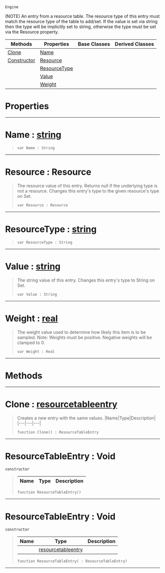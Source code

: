 `Engine`

(NOTE) An entry from a resource table. The resource type of this entry must match the resource type of the table to add/set. If the value is set via string then the type will be implicitly set to string, otherwise the type must be set via the Resource property.

|Methods|Properties|Base Classes|Derived Classes|
|---|---|---|---|
|[ Clone](https://github.com/zeroengineteam/ZeroDocs/blob/master/code_reference/class_reference/resourcetableentry.markdown#clone-zero-engine-docume)|[ Name](https://github.com/zeroengineteam/ZeroDocs/blob/master/code_reference/class_reference/resourcetableentry.markdown#name-zero-engine-documen)| | |
|[ Constructor](https://github.com/zeroengineteam/ZeroDocs/blob/master/code_reference/class_reference/resourcetableentry.markdown#resourcetableentry-void)|[ Resource](https://github.com/zeroengineteam/ZeroDocs/blob/master/code_reference/class_reference/resourcetableentry.markdown#resource-resource)| | |
| |[ ResourceType](https://github.com/zeroengineteam/ZeroDocs/blob/master/code_reference/class_reference/resourcetableentry.markdown#resourcetype-zero-engine)| | |
| |[ Value](https://github.com/zeroengineteam/ZeroDocs/blob/master/code_reference/class_reference/resourcetableentry.markdown#value-zero-engine-docume)| | |
| |[ Weight](https://github.com/zeroengineteam/ZeroDocs/blob/master/code_reference/class_reference/resourcetableentry.markdown#weight-zero-engine-docum)| | |


 #  Properties


---  
 #  Name : [string](https://github.com/zeroengineteam/ZeroDocs/blob/master/code_reference/zilch_base_types/string.markdown)

> 
> ``` lang=cpp, name=Zilch
> var Name : String


---  
 #  Resource : Resource

> The resource value of this entry. Returns null if the underlying type is not a resource. Changes this entry's type to the given resource's type on Set.
> ``` lang=cpp, name=Zilch
> var Resource : Resource


---  
 #  ResourceType : [string](https://github.com/zeroengineteam/ZeroDocs/blob/master/code_reference/zilch_base_types/string.markdown)

> 
> ``` lang=cpp, name=Zilch
> var ResourceType : String


---  
 #  Value : [string](https://github.com/zeroengineteam/ZeroDocs/blob/master/code_reference/zilch_base_types/string.markdown)

> The string value of this entry. Changes this entry's type to String on Set.
> ``` lang=cpp, name=Zilch
> var Value : String


---  
 #  Weight : [real](https://github.com/zeroengineteam/ZeroDocs/blob/master/code_reference/zilch_base_types/real.markdown)

> The weight value used to determine how likely this item is to be sampled. Note: Weights must be positive. Negative weights will be clamped to 0.
> ``` lang=cpp, name=Zilch
> var Weight : Real


---  
 #  Methods


---  
 #  Clone : [resourcetableentry](https://github.com/zeroengineteam/ZeroDocs/blob/master/code_reference/class_reference/resourcetableentry.markdown)

> Creates a new entry with the same values.
> |Name|Type|Description|
> |---|---|---|
> ``` lang=cpp, name=Zilch
> function Clone() : ResourceTableEntry
> ``` 


---  
 #  ResourceTableEntry : Void

 `constructor`

> 
> |Name|Type|Description|
> |---|---|---|
> ``` lang=cpp, name=Zilch
> function ResourceTableEntry()
> ``` 


---  
 #  ResourceTableEntry : Void

 `constructor`

> 
> |Name|Type|Description|
> |---|---|---|
> ||[resourcetableentry](https://github.com/zeroengineteam/ZeroDocs/blob/master/code_reference/class_reference/resourcetableentry.markdown)| |
> ``` lang=cpp, name=Zilch
> function ResourceTableEntry( : ResourceTableEntry)
> ``` 


---  
 

 